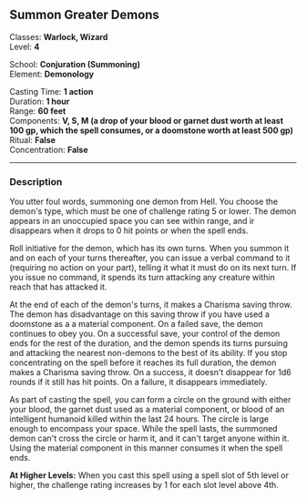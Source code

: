 ## Summon Greater Demons

Classes: **Warlock, Wizard**  
Level: **4**  

School: **Conjuration (Summoning)**  
Element: **Demonology**  

Casting Time: **1 action**  
Duration: **1 hour**  
Range: **60 feet**  
Components: **V, S, M (a drop of your blood or garnet dust worth at least 100 gp, which the spell consumes, or a doomstone worth at least 500 gp)**  
Ritual: **False**  
Concentration: **False**  

------

### Description

You utter foul words, summoning one demon from Hell. You choose the demon's type, which must be one of challenge rating 5 or lower. The demon appears in an unoccupied space you can see within range, and ir disappears when it drops to 0 hit points or when the spell ends.

Roll initiative for the demon, which has its own turns. When you summon it and on each of your turns thereafter, you can issue a verbal command to it (requiring no action on your part), telling it what it must do on its next turn. If you issue no command, it spends its turn attacking any creature within reach that has attacked it.

At the end of each of the demon's turns, it makes a Charisma saving throw. The demon has disadvantage on this saving throw if you have used a doomstone as a a material component. On a failed save, the demon continues to obey you. On a successful save, your control of the demon ends for the rest of the duration, and the demon spends its turns pursuing and attacking the nearest non-demons to the best of its ability. If you stop concentrating on the spell before it reaches its full duration, the demon makes a Charisma saving throw. On a success, it doesn't disappear for 1d6 rounds if it still has hit points. On a failure, it disappears immediately.

As part of casting the spell, you can form a circle on the ground with either your blood, the garnet dust used as a material component, or blood of an intelligent humanoid killed within the last 24 hours. The circle is large enough to encompass your space. While the spell lasts, the summoned demon can't cross the circle or harm it, and it can't target anyone within it. Using the material component in this manner consumes it when the spell ends.

**At Higher Levels:** When you cast this spell using a spell slot of 5th level or higher, the challenge rating increases by 1 for each slot level above 4th.